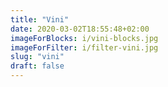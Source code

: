 ```yaml
---
title: "Vini"
date: 2020-03-02T18:55:48+02:00
imageForBlocks: i/vini-blocks.jpg 
imageForFilter: i/filter-vini.jpg
slug: "vini"
draft: false
---
```


